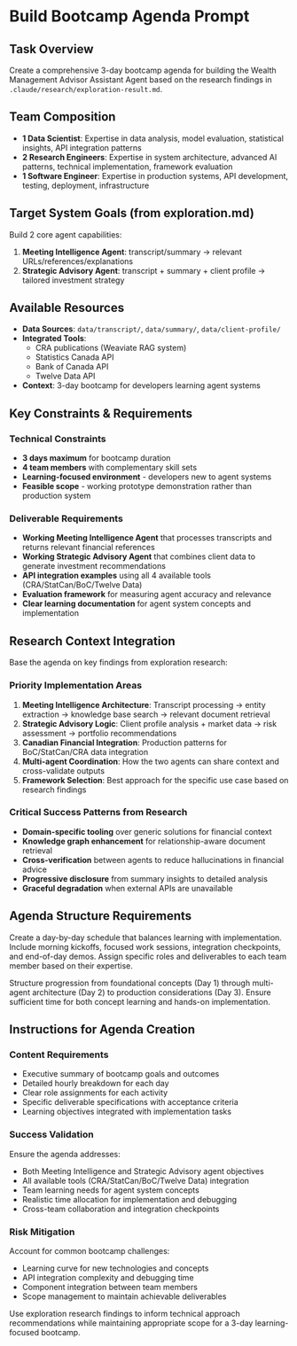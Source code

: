 # Build Bootcamp Agenda Prompt

## Task Overview
Create a comprehensive 3-day bootcamp agenda for building the Wealth Management Advisor Assistant Agent based on the research findings in `.claude/research/exploration-result.md`.

## Team Composition
- **1 Data Scientist**: Expertise in data analysis, model evaluation, statistical insights, API integration patterns
- **2 Research Engineers**: Expertise in system architecture, advanced AI patterns, technical implementation, framework evaluation  
- **1 Software Engineer**: Expertise in production systems, API development, testing, deployment, infrastructure

## Target System Goals (from exploration.md)
Build 2 core agent capabilities:
1. **Meeting Intelligence Agent**: transcript/summary → relevant URLs/references/explanations
2. **Strategic Advisory Agent**: transcript + summary + client profile → tailored investment strategy

## Available Resources
- **Data Sources**: `data/transcript/`, `data/summary/`, `data/client-profile/`
- **Integrated Tools**: 
  - CRA publications (Weaviate RAG system)
  - Statistics Canada API
  - Bank of Canada API  
  - Twelve Data API
- **Context**: 3-day bootcamp for developers learning agent systems

## Key Constraints & Requirements

### Technical Constraints
- **3 days maximum** for bootcamp duration
- **4 team members** with complementary skill sets
- **Learning-focused environment** - developers new to agent systems
- **Feasible scope** - working prototype demonstration rather than production system

### Deliverable Requirements
- **Working Meeting Intelligence Agent** that processes transcripts and returns relevant financial references
- **Working Strategic Advisory Agent** that combines client data to generate investment recommendations
- **API integration examples** using all 4 available tools (CRA/StatCan/BoC/Twelve Data)
- **Evaluation framework** for measuring agent accuracy and relevance
- **Clear learning documentation** for agent system concepts and implementation

## Research Context Integration
Base the agenda on key findings from exploration research:

### Priority Implementation Areas
1. **Meeting Intelligence Architecture**: Transcript processing → entity extraction → knowledge base search → relevant document retrieval
2. **Strategic Advisory Logic**: Client profile analysis + market data → risk assessment → portfolio recommendations
3. **Canadian Financial Integration**: Production patterns for BoC/StatCan/CRA data integration
4. **Multi-agent Coordination**: How the two agents can share context and cross-validate outputs
5. **Framework Selection**: Best approach for the specific use case based on research findings

### Critical Success Patterns from Research
- **Domain-specific tooling** over generic solutions for financial context
- **Knowledge graph enhancement** for relationship-aware document retrieval  
- **Cross-verification** between agents to reduce hallucinations in financial advice
- **Progressive disclosure** from summary insights to detailed analysis
- **Graceful degradation** when external APIs are unavailable

## Agenda Structure Requirements

Create a day-by-day schedule that balances learning with implementation. Include morning kickoffs, focused work sessions, integration checkpoints, and end-of-day demos. Assign specific roles and deliverables to each team member based on their expertise.

Structure progression from foundational concepts (Day 1) through multi-agent architecture (Day 2) to production considerations (Day 3). Ensure sufficient time for both concept learning and hands-on implementation.

## Instructions for Agenda Creation

### Content Requirements
- Executive summary of bootcamp goals and outcomes
- Detailed hourly breakdown for each day
- Clear role assignments for each activity
- Specific deliverable specifications with acceptance criteria
- Learning objectives integrated with implementation tasks

### Success Validation
Ensure the agenda addresses:
- Both Meeting Intelligence and Strategic Advisory agent objectives
- All available tools (CRA/StatCan/BoC/Twelve Data) integration
- Team learning needs for agent system concepts
- Realistic time allocation for implementation and debugging
- Cross-team collaboration and integration checkpoints

### Risk Mitigation
Account for common bootcamp challenges:
- Learning curve for new technologies and concepts  
- API integration complexity and debugging time
- Component integration between team members
- Scope management to maintain achievable deliverables

Use exploration research findings to inform technical approach recommendations while maintaining appropriate scope for a 3-day learning-focused bootcamp.